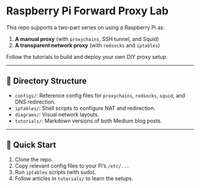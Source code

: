 # Raspberry Pi Forward Proxy Lab

This repo supports a two-part series on using a Raspberry Pi as:

1. **A manual proxy** (with `proxychains`, SSH tunnel, and Squid)
2. **A transparent network proxy** (with `redsocks` and `iptables`)

Follow the tutorials to build and deploy your own DIY proxy setup.

---

## 📂 Directory Structure

- `configs/`: Reference config files for `proxychains`, `redsocks`, `squid`, and DNS redirection.
- `iptables/`: Shell scripts to configure NAT and redirection.
- `diagrams/`: Visual network layouts.
- `tutorials/`: Markdown versions of both Medium blog posts.

---

## 🚀 Quick Start

1. Clone the repo.
2. Copy relevant config files to your Pi’s `/etc/...`
3. Run `iptables` scripts (with sudo).
4. Follow articles in `tutorials/` to learn the setups.